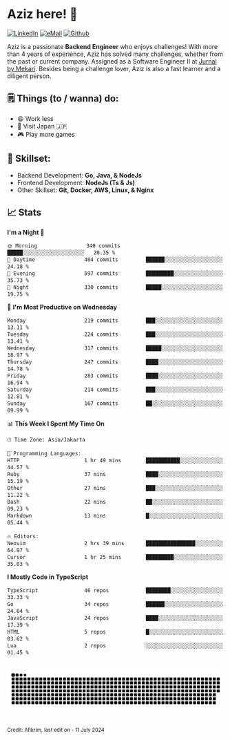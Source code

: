 # Aziz here! 👋

[![LinkedIn](https://img.shields.io/static/v1?message=afikrim&logo=linkedin&label=&color=0077B5&logoColor=white&labelColor=&style=for-the-badge)](https://www.linkedin.com/in/afikrim)
[![eMail](https://img.shields.io/static/v1?message=afikrim10@gmail.com&logo=gmail&label=&color=D14836&logoColor=white&labelColor=&style=for-the-badge)](mailto:afikrim10@gmail.com)
[![Github](https://komarev.com/ghpvc/?username=afikrim&label=Visitors&style=for-the-badge)](https://www.github.com/afikrim)

<!--Introduction-->
Aziz is a passionate **Backend Engineer** who enjoys challenges! With more than 4 years of experience, Aziz has solved many challenges, whether from the past or current company. Assigned as a Software Engineer II at [Jurnal by Mekari](https://jurnal.id). Besides being a challenge lover, Aziz is also a fast learner and a diligent person.

<!--Things TODO-->
## 🗒️ Things (to / wanna) do:

- 😆 Work less
- 🚀 Visit Japan 🇯🇵
- 🎮 Play more games

<!--Skillset-->
## 🏅 Skillset:

- Backend Development: **Go, Java, & NodeJs**
- Frontend Development: **NodeJs (Ts & Js)**
- Other Skillset: **Git, Docker, AWS, Linux, & Nginx**

## 📈 Stats  

<!--START_SECTION:waka-->
**I'm a Night 🦉** 

```text
🌞 Morning                340 commits         █████░░░░░░░░░░░░░░░░░░░░   20.35 % 
🌆 Daytime                404 commits         ██████░░░░░░░░░░░░░░░░░░░   24.18 % 
🌃 Evening                597 commits         █████████░░░░░░░░░░░░░░░░   35.73 % 
🌙 Night                  330 commits         █████░░░░░░░░░░░░░░░░░░░░   19.75 % 
```
📅 **I'm Most Productive on Wednesday** 

```text
Monday                   219 commits         ███░░░░░░░░░░░░░░░░░░░░░░   13.11 % 
Tuesday                  224 commits         ███░░░░░░░░░░░░░░░░░░░░░░   13.41 % 
Wednesday                317 commits         █████░░░░░░░░░░░░░░░░░░░░   18.97 % 
Thursday                 247 commits         ████░░░░░░░░░░░░░░░░░░░░░   14.78 % 
Friday                   283 commits         ████░░░░░░░░░░░░░░░░░░░░░   16.94 % 
Saturday                 214 commits         ███░░░░░░░░░░░░░░░░░░░░░░   12.81 % 
Sunday                   167 commits         ██░░░░░░░░░░░░░░░░░░░░░░░   09.99 % 
```


📊 **This Week I Spent My Time On** 

```text
🕑︎ Time Zone: Asia/Jakarta

💬 Programming Languages: 
HTTP                     1 hr 49 mins        ███████████░░░░░░░░░░░░░░   44.57 % 
Ruby                     37 mins             ████░░░░░░░░░░░░░░░░░░░░░   15.19 % 
Other                    27 mins             ███░░░░░░░░░░░░░░░░░░░░░░   11.22 % 
Bash                     22 mins             ██░░░░░░░░░░░░░░░░░░░░░░░   09.23 % 
Markdown                 13 mins             █░░░░░░░░░░░░░░░░░░░░░░░░   05.44 % 

🔥 Editors: 
Neovim                   2 hrs 39 mins       ████████████████░░░░░░░░░   64.97 % 
Cursor                   1 hr 25 mins        █████████░░░░░░░░░░░░░░░░   35.03 % 
```

**I Mostly Code in TypeScript** 

```text
TypeScript               46 repos            ████████░░░░░░░░░░░░░░░░░   33.33 % 
Go                       34 repos            ██████░░░░░░░░░░░░░░░░░░░   24.64 % 
JavaScript               24 repos            ████░░░░░░░░░░░░░░░░░░░░░   17.39 % 
HTML                     5 repos             █░░░░░░░░░░░░░░░░░░░░░░░░   03.62 % 
Lua                      2 repos             ░░░░░░░░░░░░░░░░░░░░░░░░░   01.45 % 
```




<!--END_SECTION:waka-->


<br clear="both">

<div align="center">
  <img src="https://raw.githubusercontent.com/afikrim/afikrim/output/snake.svg" alt="Snake animation" />
</div>


<sub>Credit: Afikrim, last edit on - 11 July 2024</sub>
